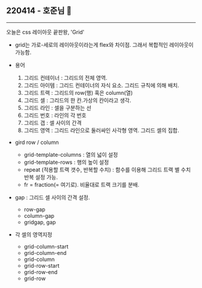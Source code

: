 ## 220414 - 호준님 🌼
----
오늘은 css 레이아웃 끝판왕, 'Grid'

- grid는 가로-세로의 레이아웃이라는게 flex와 차이점. 그래서 복합적인 레이아웃이 가능함.
- 용어
    1. 그리드 컨테이너 : 그리드의 전체 영역. 
    2. 그리드 아이템 : 그리드 컨테이너의 자식 요소. 그리드 규칙에 의해 배치. 
    3. 그리드 트랙 : 그리드의 row(행) 혹은 column(열)
    4. 그리드 셀 : 그리드의 한 칸.가상의 칸이라고 생각.
    5. 그리드 라인 : 셀을 구분하는 선
    6. 그리드 번호 : 라인의 각 번호
    7. 그리드 갭 : 셀 사이의 간격
    8. 그리드 영역 : 그리드 라인으로 둘러싸인 사각형 영역. 그리드 셀의 집합.

- gird row / column
    - grid-template-columns : 열의 넓이 설정
    - grid-template-rows : 행의 높이 설정
    - repeat (적용할 트랙 갯수, 반복할 수치) : 함수를 이용해 그리드 트랙 별 수치 반복 설정 가능.
    * fr = fraction(= 여기로). 비율대로 트랙 크기를 분배.
    

- gap : 그리드 셀 사이의 간격 설정.
    - row-gap
    - column-gap
    - gridgap, gap

- 각 셀의 영역지정
    - grid-column-start
    - grid-column-end
    - grid-column
    - grid-row-start
    - grid-row-end
    - grid-row